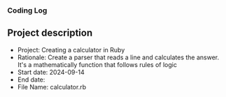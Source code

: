 ### Coding Log

## Project description

- Project: Creating a calculator in Ruby
- Rationale: Create a parser that reads a line and calculates the answer. It's a mathematically function that follows rules of logic
- Start date: 2024-09-14
- End date:
- File Name: calculator.rb


